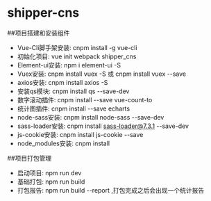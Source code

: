 # shipper-cns

##项目搭建和安装组件
* Vue-Cli脚手架安装:  cnpm  install -g vue-cli
* 初始化项目:  vue init webpack  shipper_cns
* Element-ui安装: npm i element-ui -S
* Vuex安装:  cnpm install  vuex -S 或 cnpm  install  vuex  --save
* axios安装: cnpm  install axios  -S
* 安装qs模块: cnpm install qs --save-dev
* 数字滚动插件: cnpm install  --save  vue-count-to
* 统计图插件: cnpm install  --save  echarts
* node-sass安装: cnpm  install  node-sass  --save-dev   
* sass-loader安装:  cnpm  install  sass-loader@7.3.1  --save-dev
* js-cookie安装: cnpm install js-cookie --save
* node_modules安装:  cnpm  install

##项目打包管理
* 启动项目: npm  run dev
* 基础打包:  npm  run build
* 打包报告:  npm  run build  --report  ,打包完成之后会出现一个统计报告
